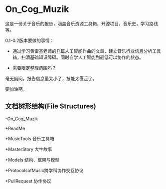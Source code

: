 # On_Cog_Muzik

这是一份关于音乐的报告，涵盖音乐资源工具箱，开源项目，音乐史，学习路线等。

0.1-0.2版本要做的事情：

- 通过学习黄雷基老师的几篇人工智能作曲的文章，建立音乐行业信息分析工具箱，扫清基础知识障碍。同时自学人工智能到最低可以协作的状态。

- 需要限定整理范围吗？

毫无疑问，报告信息量太小了，技能太匮乏了。

要加油啊。

## 文档树形结构(File Structures)

-On_Cog_Muzik

  +ReadMe

  +MusicTools 音乐工具箱
  
  +MasterStory 大牛故事
  
  +Models 结构、框架与模型
  
  +ProtocolsofMusic跨学科协作交互协议
  
  +PullRequest 协作协议
